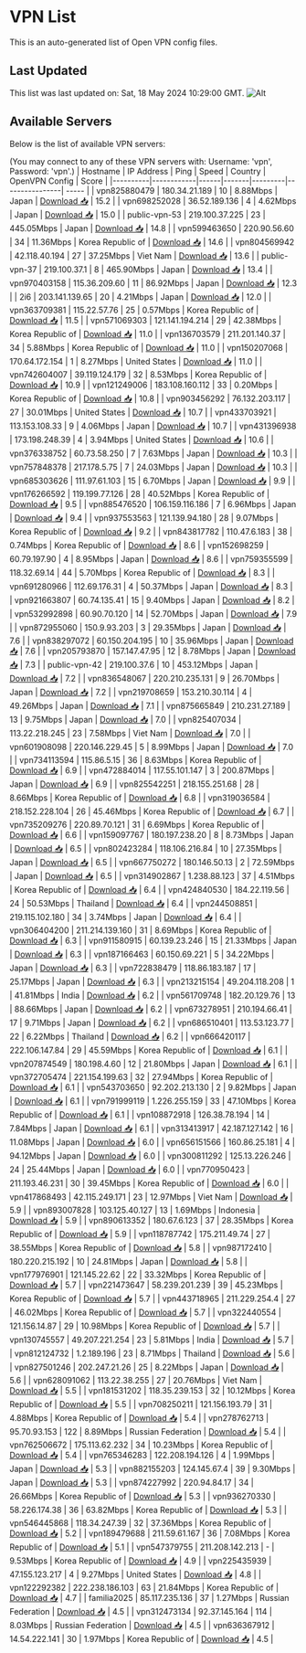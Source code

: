 # VPN List

This is an auto-generated list of Open VPN config files.

## Last Updated

This list was last updated on: Sat, 18 May 2024 10:29:00 GMT.
![Alt](https://repobeats.axiom.co/api/embed/186b98318ef1479477931607c1ad7d823f12451f.svg "Repobeats analytics image")

## Available Servers

Below is the list of available VPN servers:

(You may connect to any of these VPN servers with: Username: 'vpn', Password: 'vpn'.)
| Hostname | IP Address | Ping | Speed | Country | OpenVPN Config | Score |
|----------|------------|------|-------|---------|----------------| ----- |
| vpn825880479 | 180.34.21.189 | 10 | 8.88Mbps | Japan | [Download 📥](./configs/server_0_JP.ovpn) | 15.2 |
| vpn698252028 | 36.52.189.136 | 4 | 4.62Mbps | Japan | [Download 📥](./configs/server_1_JP.ovpn) | 15.0 |
| public-vpn-53 | 219.100.37.225 | 23 | 445.05Mbps | Japan | [Download 📥](./configs/server_2_JP.ovpn) | 14.8 |
| vpn599463650 | 220.90.56.60 | 34 | 11.36Mbps | Korea Republic of | [Download 📥](./configs/server_3_KR.ovpn) | 14.6 |
| vpn804569942 | 42.118.40.194 | 27 | 37.25Mbps | Viet Nam | [Download 📥](./configs/server_4_VN.ovpn) | 13.6 |
| public-vpn-37 | 219.100.37.1 | 8 | 465.90Mbps | Japan | [Download 📥](./configs/server_5_JP.ovpn) | 13.4 |
| vpn970403158 | 115.36.209.60 | 11 | 86.92Mbps | Japan | [Download 📥](./configs/server_6_JP.ovpn) | 12.3 |
| 2i6 | 203.141.139.65 | 20 | 4.21Mbps | Japan | [Download 📥](./configs/server_7_JP.ovpn) | 12.0 |
| vpn363709381 | 115.22.57.76 | 25 | 0.57Mbps | Korea Republic of | [Download 📥](./configs/server_8_KR.ovpn) | 11.5 |
| vpn571069303 | 121.141.194.214 | 29 | 42.38Mbps | Korea Republic of | [Download 📥](./configs/server_9_KR.ovpn) | 11.0 |
| vpn136703579 | 211.201.140.37 | 34 | 5.88Mbps | Korea Republic of | [Download 📥](./configs/server_10_KR.ovpn) | 11.0 |
| vpn150207068 | 170.64.172.154 | 1 | 8.27Mbps | United States | [Download 📥](./configs/server_11_US.ovpn) | 11.0 |
| vpn742604007 | 39.119.124.179 | 32 | 8.53Mbps | Korea Republic of | [Download 📥](./configs/server_12_KR.ovpn) | 10.9 |
| vpn121249006 | 183.108.160.112 | 33 | 0.20Mbps | Korea Republic of | [Download 📥](./configs/server_13_KR.ovpn) | 10.8 |
| vpn903456292 | 76.132.203.117 | 27 | 30.01Mbps | United States | [Download 📥](./configs/server_14_US.ovpn) | 10.7 |
| vpn433703921 | 113.153.108.33 | 9 | 4.06Mbps | Japan | [Download 📥](./configs/server_15_JP.ovpn) | 10.7 |
| vpn431396938 | 173.198.248.39 | 4 | 3.94Mbps | United States | [Download 📥](./configs/server_16_US.ovpn) | 10.6 |
| vpn376338752 | 60.73.58.250 | 7 | 7.63Mbps | Japan | [Download 📥](./configs/server_17_JP.ovpn) | 10.3 |
| vpn757848378 | 217.178.5.75 | 7 | 24.03Mbps | Japan | [Download 📥](./configs/server_18_JP.ovpn) | 10.3 |
| vpn685303626 | 111.97.61.103 | 15 | 6.70Mbps | Japan | [Download 📥](./configs/server_19_JP.ovpn) | 9.9 |
| vpn176266592 | 119.199.77.126 | 28 | 40.52Mbps | Korea Republic of | [Download 📥](./configs/server_20_KR.ovpn) | 9.5 |
| vpn885476520 | 106.159.116.186 | 7 | 6.96Mbps | Japan | [Download 📥](./configs/server_21_JP.ovpn) | 9.4 |
| vpn937553563 | 121.139.94.180 | 28 | 9.07Mbps | Korea Republic of | [Download 📥](./configs/server_22_KR.ovpn) | 9.2 |
| vpn843817782 | 110.47.6.183 | 38 | 0.74Mbps | Korea Republic of | [Download 📥](./configs/server_23_KR.ovpn) | 8.6 |
| vpn152698259 | 60.79.197.90 | 4 | 8.95Mbps | Japan | [Download 📥](./configs/server_24_JP.ovpn) | 8.6 |
| vpn759355599 | 118.32.69.14 | 44 | 5.70Mbps | Korea Republic of | [Download 📥](./configs/server_25_KR.ovpn) | 8.3 |
| vpn691280966 | 112.69.176.31 | 4 | 50.37Mbps | Japan | [Download 📥](./configs/server_26_JP.ovpn) | 8.3 |
| vpn921663807 | 60.74.135.41 | 15 | 9.40Mbps | Japan | [Download 📥](./configs/server_27_JP.ovpn) | 8.2 |
| vpn532992898 | 60.90.70.120 | 14 | 52.70Mbps | Japan | [Download 📥](./configs/server_28_JP.ovpn) | 7.9 |
| vpn872955060 | 150.9.93.203 | 3 | 29.35Mbps | Japan | [Download 📥](./configs/server_29_JP.ovpn) | 7.6 |
| vpn838297072 | 60.150.204.195 | 10 | 35.96Mbps | Japan | [Download 📥](./configs/server_30_JP.ovpn) | 7.6 |
| vpn205793870 | 157.147.47.95 | 12 | 8.78Mbps | Japan | [Download 📥](./configs/server_31_JP.ovpn) | 7.3 |
| public-vpn-42 | 219.100.37.6 | 10 | 453.12Mbps | Japan | [Download 📥](./configs/server_32_JP.ovpn) | 7.2 |
| vpn836548067 | 220.210.235.131 | 9 | 26.70Mbps | Japan | [Download 📥](./configs/server_33_JP.ovpn) | 7.2 |
| vpn219708659 | 153.210.30.114 | 4 | 49.26Mbps | Japan | [Download 📥](./configs/server_34_JP.ovpn) | 7.1 |
| vpn875665849 | 210.231.27.189 | 13 | 9.75Mbps | Japan | [Download 📥](./configs/server_35_JP.ovpn) | 7.0 |
| vpn825407034 | 113.22.218.245 | 23 | 7.58Mbps | Viet Nam | [Download 📥](./configs/server_36_VN.ovpn) | 7.0 |
| vpn601908098 | 220.146.229.45 | 5 | 8.99Mbps | Japan | [Download 📥](./configs/server_37_JP.ovpn) | 7.0 |
| vpn734113594 | 115.86.5.15 | 36 | 8.63Mbps | Korea Republic of | [Download 📥](./configs/server_38_KR.ovpn) | 6.9 |
| vpn472884014 | 117.55.101.147 | 3 | 200.87Mbps | Japan | [Download 📥](./configs/server_39_JP.ovpn) | 6.9 |
| vpn825542251 | 218.155.251.68 | 28 | 8.66Mbps | Korea Republic of | [Download 📥](./configs/server_40_KR.ovpn) | 6.8 |
| vpn319036584 | 218.152.228.104 | 26 | 45.46Mbps | Korea Republic of | [Download 📥](./configs/server_41_KR.ovpn) | 6.7 |
| vpn735209276 | 220.89.70.121 | 31 | 6.69Mbps | Korea Republic of | [Download 📥](./configs/server_42_KR.ovpn) | 6.6 |
| vpn159097767 | 180.197.238.20 | 8 | 8.73Mbps | Japan | [Download 📥](./configs/server_43_JP.ovpn) | 6.5 |
| vpn802423284 | 118.106.216.84 | 10 | 27.35Mbps | Japan | [Download 📥](./configs/server_44_JP.ovpn) | 6.5 |
| vpn667750272 | 180.146.50.13 | 2 | 72.59Mbps | Japan | [Download 📥](./configs/server_45_JP.ovpn) | 6.5 |
| vpn314902867 | 1.238.88.123 | 37 | 4.51Mbps | Korea Republic of | [Download 📥](./configs/server_46_KR.ovpn) | 6.4 |
| vpn424840530 | 184.22.119.56 | 24 | 50.53Mbps | Thailand | [Download 📥](./configs/server_47_TH.ovpn) | 6.4 |
| vpn244508851 | 219.115.102.180 | 34 | 3.74Mbps | Japan | [Download 📥](./configs/server_48_JP.ovpn) | 6.4 |
| vpn306404200 | 211.214.139.160 | 31 | 8.69Mbps | Korea Republic of | [Download 📥](./configs/server_49_KR.ovpn) | 6.3 |
| vpn911580915 | 60.139.23.246 | 15 | 21.33Mbps | Japan | [Download 📥](./configs/server_50_JP.ovpn) | 6.3 |
| vpn187166463 | 60.150.69.221 | 5 | 34.22Mbps | Japan | [Download 📥](./configs/server_51_JP.ovpn) | 6.3 |
| vpn722838479 | 118.86.183.187 | 17 | 25.17Mbps | Japan | [Download 📥](./configs/server_52_JP.ovpn) | 6.3 |
| vpn213215154 | 49.204.118.208 | 1 | 41.81Mbps | India | [Download 📥](./configs/server_53_IN.ovpn) | 6.2 |
| vpn561709748 | 182.20.129.76 | 13 | 88.66Mbps | Japan | [Download 📥](./configs/server_54_JP.ovpn) | 6.2 |
| vpn673278951 | 210.194.66.41 | 17 | 9.71Mbps | Japan | [Download 📥](./configs/server_55_JP.ovpn) | 6.2 |
| vpn686510401 | 113.53.123.77 | 22 | 6.22Mbps | Thailand | [Download 📥](./configs/server_56_TH.ovpn) | 6.2 |
| vpn666420117 | 222.106.147.84 | 29 | 45.59Mbps | Korea Republic of | [Download 📥](./configs/server_57_KR.ovpn) | 6.1 |
| vpn207874549 | 180.198.4.60 | 12 | 21.80Mbps | Japan | [Download 📥](./configs/server_58_JP.ovpn) | 6.1 |
| vpn372705474 | 221.154.199.63 | 32 | 27.94Mbps | Korea Republic of | [Download 📥](./configs/server_59_KR.ovpn) | 6.1 |
| vpn543703650 | 92.202.213.130 | 2 | 9.82Mbps | Japan | [Download 📥](./configs/server_60_JP.ovpn) | 6.1 |
| vpn791999119 | 1.226.255.159 | 33 | 47.10Mbps | Korea Republic of | [Download 📥](./configs/server_61_KR.ovpn) | 6.1 |
| vpn108872918 | 126.38.78.194 | 14 | 7.84Mbps | Japan | [Download 📥](./configs/server_62_JP.ovpn) | 6.1 |
| vpn313413917 | 42.187.127.142 | 16 | 11.08Mbps | Japan | [Download 📥](./configs/server_63_JP.ovpn) | 6.0 |
| vpn656151566 | 160.86.25.181 | 4 | 94.12Mbps | Japan | [Download 📥](./configs/server_64_JP.ovpn) | 6.0 |
| vpn300811292 | 125.13.226.246 | 24 | 25.44Mbps | Japan | [Download 📥](./configs/server_65_JP.ovpn) | 6.0 |
| vpn770950423 | 211.193.46.231 | 30 | 39.45Mbps | Korea Republic of | [Download 📥](./configs/server_66_KR.ovpn) | 6.0 |
| vpn417868493 | 42.115.249.171 | 23 | 12.97Mbps | Viet Nam | [Download 📥](./configs/server_67_VN.ovpn) | 5.9 |
| vpn893007828 | 103.125.40.127 | 13 | 1.69Mbps | Indonesia | [Download 📥](./configs/server_68_ID.ovpn) | 5.9 |
| vpn890613352 | 180.67.6.123 | 37 | 28.35Mbps | Korea Republic of | [Download 📥](./configs/server_69_KR.ovpn) | 5.9 |
| vpn118787742 | 175.211.49.74 | 27 | 38.55Mbps | Korea Republic of | [Download 📥](./configs/server_70_KR.ovpn) | 5.8 |
| vpn987172410 | 180.220.215.192 | 10 | 24.81Mbps | Japan | [Download 📥](./configs/server_71_JP.ovpn) | 5.8 |
| vpn177976901 | 121.145.22.62 | 22 | 33.32Mbps | Korea Republic of | [Download 📥](./configs/server_72_KR.ovpn) | 5.7 |
| vpn221473647 | 58.239.201.239 | 39 | 45.23Mbps | Korea Republic of | [Download 📥](./configs/server_73_KR.ovpn) | 5.7 |
| vpn443718965 | 211.229.254.4 | 27 | 46.02Mbps | Korea Republic of | [Download 📥](./configs/server_74_KR.ovpn) | 5.7 |
| vpn322440554 | 121.156.14.87 | 29 | 10.98Mbps | Korea Republic of | [Download 📥](./configs/server_75_KR.ovpn) | 5.7 |
| vpn130745557 | 49.207.221.254 | 23 | 5.81Mbps | India | [Download 📥](./configs/server_76_IN.ovpn) | 5.7 |
| vpn812124732 | 1.2.189.196 | 23 | 8.71Mbps | Thailand | [Download 📥](./configs/server_77_TH.ovpn) | 5.6 |
| vpn827501246 | 202.247.21.26 | 25 | 8.22Mbps | Japan | [Download 📥](./configs/server_78_JP.ovpn) | 5.6 |
| vpn628091062 | 113.22.38.255 | 27 | 20.76Mbps | Viet Nam | [Download 📥](./configs/server_79_VN.ovpn) | 5.5 |
| vpn181531202 | 118.35.239.153 | 32 | 10.12Mbps | Korea Republic of | [Download 📥](./configs/server_80_KR.ovpn) | 5.5 |
| vpn708250211 | 121.156.193.79 | 31 | 4.88Mbps | Korea Republic of | [Download 📥](./configs/server_81_KR.ovpn) | 5.4 |
| vpn278762713 | 95.70.93.153 | 122 | 8.89Mbps | Russian Federation | [Download 📥](./configs/server_82_RU.ovpn) | 5.4 |
| vpn762506672 | 175.113.62.232 | 34 | 10.23Mbps | Korea Republic of | [Download 📥](./configs/server_83_KR.ovpn) | 5.4 |
| vpn765346283 | 122.208.194.126 | 4 | 1.99Mbps | Japan | [Download 📥](./configs/server_84_JP.ovpn) | 5.3 |
| vpn882155203 | 124.145.67.4 | 39 | 9.30Mbps | Japan | [Download 📥](./configs/server_85_JP.ovpn) | 5.3 |
| vpn874227992 | 220.94.84.17 | 34 | 26.66Mbps | Korea Republic of | [Download 📥](./configs/server_86_KR.ovpn) | 5.3 |
| vpn936270330 | 58.226.174.38 | 36 | 63.82Mbps | Korea Republic of | [Download 📥](./configs/server_87_KR.ovpn) | 5.3 |
| vpn546445868 | 118.34.247.39 | 32 | 37.36Mbps | Korea Republic of | [Download 📥](./configs/server_88_KR.ovpn) | 5.2 |
| vpn189479688 | 211.59.61.167 | 36 | 7.08Mbps | Korea Republic of | [Download 📥](./configs/server_89_KR.ovpn) | 5.1 |
| vpn547379755 | 211.208.142.213 | - | 9.53Mbps | Korea Republic of | [Download 📥](./configs/server_90_KR.ovpn) | 4.9 |
| vpn225435939 | 47.155.123.217 | 4 | 9.27Mbps | United States | [Download 📥](./configs/server_91_US.ovpn) | 4.8 |
| vpn122292382 | 222.238.186.103 | 63 | 21.84Mbps | Korea Republic of | [Download 📥](./configs/server_92_KR.ovpn) | 4.7 |
| familia2025 | 85.117.235.136 | 37 | 1.27Mbps | Russian Federation | [Download 📥](./configs/server_93_RU.ovpn) | 4.5 |
| vpn312473134 | 92.37.145.164 | 114 | 8.03Mbps | Russian Federation | [Download 📥](./configs/server_94_RU.ovpn) | 4.5 |
| vpn636367912 | 14.54.222.141 | 30 | 1.97Mbps | Korea Republic of | [Download 📥](./configs/server_95_KR.ovpn) | 4.5 |
